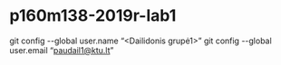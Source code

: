 ﻿# p160m138-2019r-lab1

git config --global user.name “<Dailidonis grupė1>”
git config --global user.email “<paudail1@ktu.lt>”
